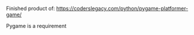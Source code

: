 Finished product of: https://coderslegacy.com/python/pygame-platformer-game/

Pygame is a requirement
